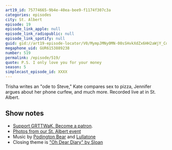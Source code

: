 ```yaml
---
art19_id: 75774665-9b4e-40ea-bee9-f1174f307c3a
categories: episodes
city: St. Albert
episode: 19
episode_link_apple: null
episode_link_radiopublic: null
episode_link_spotify: null
guid: gid://art19-episode-locator/V0/MympJMNy0MN-00sSHvkXdZx6HH2aWjY_CdB9TyAx5To
megaphone_uid: GUR6153889238
number: 519
permalink: /episode/519/
quote: P.S. I only love you for your money
season: 5
simplecast_episode_id: XXXX
---
```


Trisha writes an "ode to Steve," Kate compares sex to pizza, Jennifer argues about her phone curfew, and much more. Recorded live at  in St. Albert.

## Show notes
* [Support GRTTWaK. Become a patron](https://grownupsreadthingstheywroteaskids.com/support/?utm_source=podcast&utm_medium=referral&utm_campaign=519).
* [Photos from our St. Albert event](https://www.facebook.com/media/set/?set=a.10155928231243600&type=1&l=e2717ace61)
* Music by [Podington Bear](https://geo.itunes.apple.com/us/artist/podington-bear/id250459572?at=10lR7u&mt=1&app=music) and [Lullatone](https://geo.itunes.apple.com/us/artist/lullatone/id34467705?at=10lR7u&mt=1&app=music)
* Closing theme is ["Oh Dear Diary" by Sloan](http://sloan.spinshop.com/details/9850)